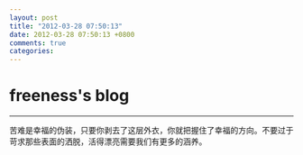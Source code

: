 ```yaml
---
layout: post
title: "2012-03-28 07:50:13"
date: 2012-03-28 07:50:13 +0800
comments: true
categories: 
---
```


# freeness's blog

----------

>
苦难是幸福的伪装，只要你剥去了这层外衣，你就把握住了幸福的方向。不要过于苛求那些表面的洒脱，活得漂亮需要我们有更多的涵养。